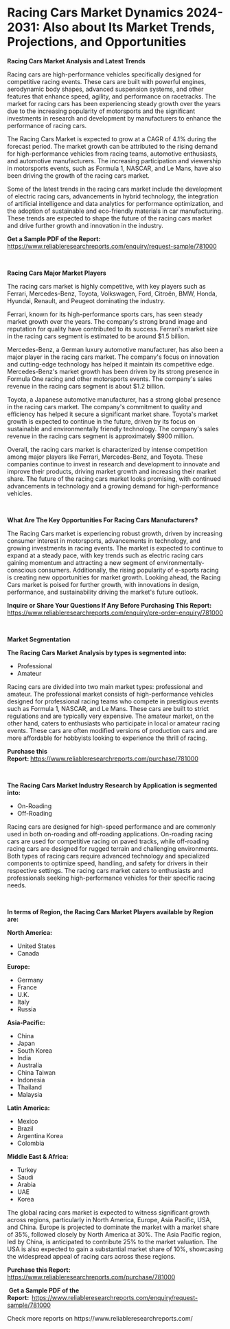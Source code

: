 <p><h1>Racing Cars Market Dynamics 2024-2031: Also about Its Market Trends, Projections, and Opportunities</h1></p><p><strong>Racing Cars Market Analysis and Latest Trends</strong></p>
<p><p>Racing cars are high-performance vehicles specifically designed for competitive racing events. These cars are built with powerful engines, aerodynamic body shapes, advanced suspension systems, and other features that enhance speed, agility, and performance on racetracks. The market for racing cars has been experiencing steady growth over the years due to the increasing popularity of motorsports and the significant investments in research and development by manufacturers to enhance the performance of racing cars.</p><p>The Racing Cars Market is expected to grow at a CAGR of 4.1% during the forecast period. The market growth can be attributed to the rising demand for high-performance vehicles from racing teams, automotive enthusiasts, and automotive manufacturers. The increasing participation and viewership in motorsports events, such as Formula 1, NASCAR, and Le Mans, have also been driving the growth of the racing cars market.</p><p>Some of the latest trends in the racing cars market include the development of electric racing cars, advancements in hybrid technology, the integration of artificial intelligence and data analytics for performance optimization, and the adoption of sustainable and eco-friendly materials in car manufacturing. These trends are expected to shape the future of the racing cars market and drive further growth and innovation in the industry.</p></p>
<p><strong>Get a Sample PDF of the Report:&nbsp;</strong> <a href="https://www.reliableresearchreports.com/enquiry/request-sample/781000">https://www.reliableresearchreports.com/enquiry/request-sample/781000</a></p>
<p>&nbsp;</p>
<p><strong>Racing Cars Major Market Players</strong></p>
<p><p>The racing cars market is highly competitive, with key players such as Ferrari, Mercedes-Benz, Toyota, Volkswagen, Ford, Citroën, BMW, Honda, Hyundai, Renault, and Peugeot dominating the industry. </p><p>Ferrari, known for its high-performance sports cars, has seen steady market growth over the years. The company's strong brand image and reputation for quality have contributed to its success. Ferrari's market size in the racing cars segment is estimated to be around $1.5 billion.</p><p>Mercedes-Benz, a German luxury automotive manufacturer, has also been a major player in the racing cars market. The company's focus on innovation and cutting-edge technology has helped it maintain its competitive edge. Mercedes-Benz's market growth has been driven by its strong presence in Formula One racing and other motorsports events. The company's sales revenue in the racing cars segment is about $1.2 billion.</p><p>Toyota, a Japanese automotive manufacturer, has a strong global presence in the racing cars market. The company's commitment to quality and efficiency has helped it secure a significant market share. Toyota's market growth is expected to continue in the future, driven by its focus on sustainable and environmentally friendly technology. The company's sales revenue in the racing cars segment is approximately $900 million.</p><p>Overall, the racing cars market is characterized by intense competition among major players like Ferrari, Mercedes-Benz, and Toyota. These companies continue to invest in research and development to innovate and improve their products, driving market growth and increasing their market share. The future of the racing cars market looks promising, with continued advancements in technology and a growing demand for high-performance vehicles.</p></p>
<p>&nbsp;</p>
<p><strong>What Are The Key Opportunities For Racing Cars Manufacturers?</strong></p>
<p><p>The Racing Cars market is experiencing robust growth, driven by increasing consumer interest in motorsports, advancements in technology, and growing investments in racing events. The market is expected to continue to expand at a steady pace, with key trends such as electric racing cars gaining momentum and attracting a new segment of environmentally-conscious consumers. Additionally, the rising popularity of e-sports racing is creating new opportunities for market growth. Looking ahead, the Racing Cars market is poised for further growth, with innovations in design, performance, and sustainability driving the market's future outlook.</p></p>
<p><strong>Inquire or Share Your Questions If Any Before Purchasing This Report:</strong> <a href="https://www.reliableresearchreports.com/enquiry/pre-order-enquiry/781000">https://www.reliableresearchreports.com/enquiry/pre-order-enquiry/781000</a></p>
<p>&nbsp;</p>
<p><strong>Market Segmentation</strong></p>
<p><strong>The Racing Cars Market Analysis by types is segmented into:</strong></p>
<p><ul><li>Professional</li><li>Amateur</li></ul></p>
<p><p>Racing cars are divided into two main market types: professional and amateur. The professional market consists of high-performance vehicles designed for professional racing teams who compete in prestigious events such as Formula 1, NASCAR, and Le Mans. These cars are built to strict regulations and are typically very expensive. The amateur market, on the other hand, caters to enthusiasts who participate in local or amateur racing events. These cars are often modified versions of production cars and are more affordable for hobbyists looking to experience the thrill of racing.</p></p>
<p><strong>Purchase this Report:&nbsp;</strong><a href="https://www.reliableresearchreports.com/purchase/781000">https://www.reliableresearchreports.com/purchase/781000</a></p>
<p>&nbsp;</p>
<p><strong>The Racing Cars Market Industry Research by Application is segmented into:</strong></p>
<p><ul><li>On-Roading</li><li>Off-Roading</li></ul></p>
<p><p>Racing cars are designed for high-speed performance and are commonly used in both on-roading and off-roading applications. On-roading racing cars are used for competitive racing on paved tracks, while off-roading racing cars are designed for rugged terrain and challenging environments. Both types of racing cars require advanced technology and specialized components to optimize speed, handling, and safety for drivers in their respective settings. The racing cars market caters to enthusiasts and professionals seeking high-performance vehicles for their specific racing needs.</p></p>
<p>&nbsp;</p>
<p><strong>In terms of Region, the Racing Cars Market Players available by Region are:</strong></p>
<p>
    <p> <strong> North America: </strong>
        <ul>
            <li>United States</li>
            <li>Canada</li>
        </ul>
        </p> 
    <p> <strong> Europe: </strong>
        <ul>
            <li>Germany</li>
            <li>France</li>
            <li>U.K.</li>
            <li>Italy</li>
            <li>Russia</li>
        </ul>
        </p> 
    <p> <strong> Asia-Pacific: </strong>
        <ul>
            <li>China</li>
            <li>Japan</li>
            <li>South Korea</li>
            <li>India</li>
            <li>Australia</li>
            <li>China Taiwan</li>
            <li>Indonesia</li>
            <li>Thailand</li>
            <li>Malaysia</li>
        </ul>
        </p> 
    <p> <strong> Latin America: </strong>
        <ul>
            <li>Mexico</li>
            <li>Brazil</li>
            <li>Argentina Korea</li>
            <li>Colombia</li>
        </ul>
        </p> 
    <p> <strong> Middle East & Africa: </strong>
        <ul>
            <li>Turkey</li>
            <li>Saudi</li>
            <li>Arabia</li>
            <li>UAE</li>
            <li>Korea</li>
        </ul>
    </p>
    </p>
<p><p>The global racing cars market is expected to witness significant growth across regions, particularly in North America, Europe, Asia Pacific, USA, and China. Europe is projected to dominate the market with a market share of 35%, followed closely by North America at 30%. The Asia Pacific region, led by China, is anticipated to contribute 25% to the market valuation. The USA is also expected to gain a substantial market share of 10%, showcasing the widespread appeal of racing cars across these regions.</p></p>
<p><strong>Purchase this Report: </strong><a href="https://www.reliableresearchreports.com/purchase/781000">https://www.reliableresearchreports.com/purchase/781000</a></p>
<p>&nbsp;<strong>Get a Sample PDF of the Report:&nbsp;&nbsp;</strong><a href="https://www.reliableresearchreports.com/enquiry/request-sample/781000">https://www.reliableresearchreports.com/enquiry/request-sample/781000</a></p>
<p><strong></strong></p>
<p>Check more reports on https://www.reliableresearchreports.com/</p>